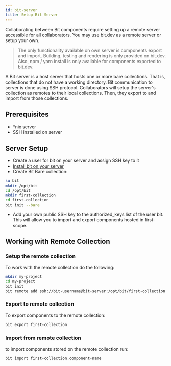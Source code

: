 ```yaml
---
id: bit-server
title: Setup Bit Server
---
```


Collaborating between Bit components require setting up a remote server accessible for all collaborators. You may use bit.dev as a remote server or setup your own.  

> The only functionality available on own server is components export and import. Building, testing and rendering is only provided on bit.dev. Also, npm / yarn install is only available for components exported to bit.dev.  

A Bit server is a host server that hosts one or more bare collections. That is, collections that do not have a working directory. Bit communication to server is done using SSH protocol. Collaborators will setup the server's collection as remotes to their local collections. Then, they  export to and import from those collections.  

## Prerequisites

- *nix server
- SSH installed on server

## Server Setup

- Create a user for bit on your server and assign SSH key to it
- [Install bit on your server](/docs/installation.html)
- Create Bit Bare collection:

```bash
su bit
mkdir /opt/bit
cd /opt/bit
mkdir first-collection
cd first-collection
bit init --bare
```

- Add your own public SSH key to the authorized_keys list of the user bit. This will allow you to import and export components hosted in first-scope.  

## Working with Remote Collection

### Setup the remote collection

To work with the remote collection do the following: 

```bash
mkdir my-project
cd my-project
bit init
bit remote add ssh://bit-username@bit-server:/opt/bit/first-collection
```

### Export to remote collection

To export components to the remote collection:

```bash
bit export first-collection
```

### Import from remote collection

to import components stored on the remote collection run:

```bash
bit import first-collection.component-name
```

